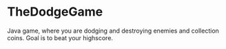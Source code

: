 # TheDodgeGame
Java game, where you are dodging and destroying enemies and collection coins. Goal is to beat your highscore.
